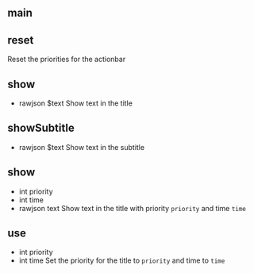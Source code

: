 


## main


## reset

Reset the priorities for the actionbar
## show
- rawjson $text
Show text in the title
## showSubtitle
- rawjson $text
Show text in the subtitle
## show
- int priority
- int time
- rawjson text
Show text in the title with priority `priority` and time `time`
## use
- int priority
- int time
Set the priority for the title to `priority` and time to `time`
